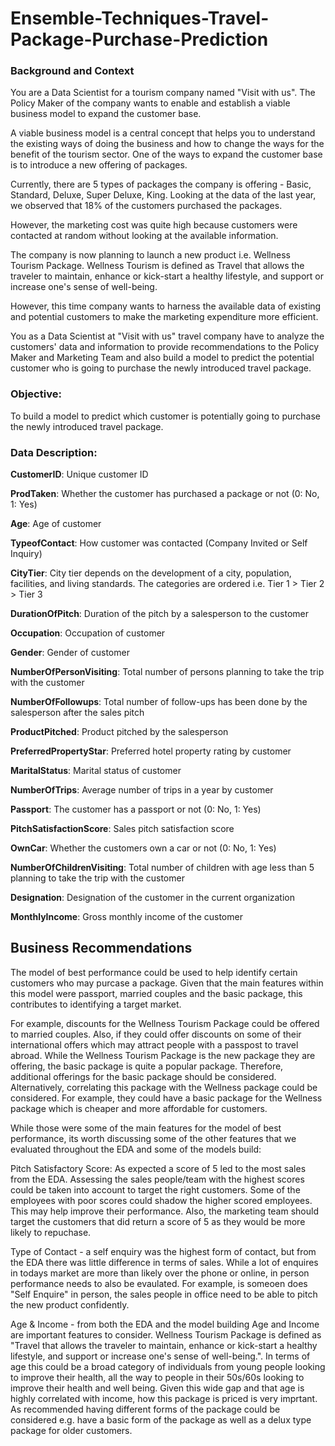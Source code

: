 # Ensemble-Techniques-Travel-Package-Purchase-Prediction

### Background and Context

You are a Data Scientist for a tourism company named "Visit with us". The Policy Maker of the company wants to enable and establish a viable business model to expand the customer base.

A viable business model is a central concept that helps you to understand the existing ways of doing the business and how to change the ways for the benefit of the tourism sector. One of the ways to expand the customer base is to introduce a new offering of packages.

Currently, there are 5 types of packages the company is offering - Basic, Standard, Deluxe, Super Deluxe, King. Looking at the data of the last year, we observed that 18% of the customers purchased the packages.

However, the marketing cost was quite high because customers were contacted at random without looking at the available information.

The company is now planning to launch a new product i.e. Wellness Tourism Package. Wellness Tourism is defined as Travel that allows the traveler to maintain, enhance or kick-start a healthy lifestyle, and support or increase one's sense of well-being.

However, this time company wants to harness the available data of existing and potential customers to make the marketing expenditure more efficient.

You as a Data Scientist at "Visit with us" travel company have to analyze the customers' data and information to provide recommendations to the Policy Maker and Marketing Team and also build a model to predict the potential customer who is going to purchase the newly introduced travel package.

### Objective:
To build a model to predict which customer is potentially going to purchase the newly introduced travel package.

### Data Description:

**CustomerID**: Unique customer ID

**ProdTaken**: Whether the customer has purchased a package or not (0: No, 1: Yes)

**Age**: Age of customer

**TypeofContact**: How customer was contacted (Company Invited or Self Inquiry)

**CityTier**: City tier depends on the development of a city, population, facilities, and living standards. The categories are ordered i.e. Tier 1 > Tier 2 > Tier 3

**DurationOfPitch**: Duration of the pitch by a salesperson to the customer

**Occupation**: Occupation of customer

**Gender**: Gender of customer

**NumberOfPersonVisiting**: Total number of persons planning to take the trip with the customer

**NumberOfFollowups**: Total number of follow-ups has been done by the salesperson after the sales pitch

**ProductPitched**: Product pitched by the salesperson

**PreferredPropertyStar**: Preferred hotel property rating by customer

**MaritalStatus**: Marital status of customer

**NumberOfTrips**: Average number of trips in a year by customer

**Passport**: The customer has a passport or not (0: No, 1: Yes)

**PitchSatisfactionScore**: Sales pitch satisfaction score

**OwnCar**: Whether the customers own a car or not (0: No, 1: Yes)

**NumberOfChildrenVisiting**: Total number of children with age less than 5 planning to take the trip with the customer

**Designation**: Designation of the customer in the current organization

**MonthlyIncome**: Gross monthly income of the customer

## Business Recommendations
The model of best performance could be used to help identify certain customers who may purcase a package. Given that the main features within this model were passport, married couples and the basic package, this contributes to identifying a target market.

For example, discounts for the Wellness Tourism Package could be offered to married couples. Also, if they could offer discounts on some of their international offers which may attract people with a passpost to travel abroad. While the Wellness Tourism Package is the new package they are offering, the basic package is quite a popular package. Therefore, additional offerings for the basic package should be considered. Alternatively, correlating this package with the Wellness package could be considered. For example, they could have a basic package for the Wellness package which is cheaper and more affordable for customers.

While those were some of the main features for the model of best performance, its worth discussing some of the other features that we evaluated throughout the EDA and some of the models build:

Pitch Satisfactory Score: As expected a score of 5 led to the most sales from the EDA. Assessing the sales people/team with the highest scores could be taken into account to target the right customers. Some of the employees with poor scores could shadow the higher scored employees. This may help improve their performance. Also, the marketing team should target the customers that did return a score of 5 as they would be more likely to repuchase.

Type of Contact - a self enquiry was the highest form of contact, but from the EDA there was little difference in terms of sales. While a lot of enquires in todays market are more than likely over the phone or online, in person performance needs to also be evaulated. For example, is someoen does "Self Enquire" in person, the sales people in office need to be able to pitch the new product confidently.

Age & Income - from both the EDA and the model building Age and Income are important features to consider. Wellness Tourism Package is defined as "Travel that allows the traveler to maintain, enhance or kick-start a healthy lifestyle, and support or increase one's sense of well-being.". In terms of age this could be a broad category of individuals from young people looking to improve their health, all the way to people in their 50s/60s looking to improve their health and well being. Given this wide gap and that age is highly correlated with income, how this package is priced is very imprtant. As recommended having different forms of the package could be considered e.g. have a basic form of the package as well as a delux type package for older customers.

